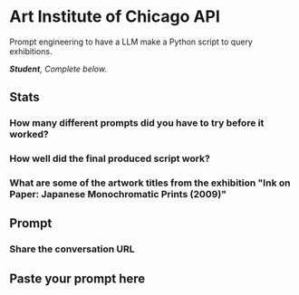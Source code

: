 # Art Institute of Chicago API

Prompt engineering to have a LLM make a Python script to query exhibitions.

***Student**, Complete below.*

## Stats

### How many different prompts did you have to try before it worked?

### How well did the final produced script work?

### What are some of the artwork titles from the exhibition "Ink on Paper: Japanese Monochromatic Prints (2009)"

## Prompt

### Share the conversation URL

## Paste your prompt here
